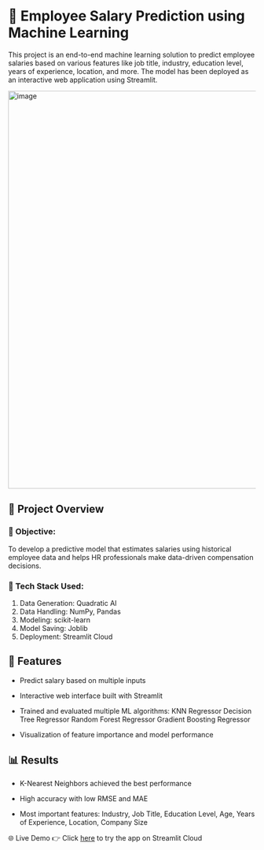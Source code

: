 # 💼 Employee Salary Prediction using Machine Learning
This project is an end-to-end machine learning solution to predict employee salaries based on various features like job title, industry, education level, years of experience, location, and more. The model has been deployed as an interactive web application using Streamlit.

<img width="2000" height="808" alt="image" src="https://github.com/user-attachments/assets/db73a200-de87-47b3-a834-c99f0cf4cc8b" />


## 📌 Project Overview
### 🔹 Objective:
To develop a predictive model that estimates salaries using historical employee data and helps HR professionals make data-driven compensation decisions.

### 🔹 Tech Stack Used:

1) Data Generation: Quadratic AI
2) Data Handling: NumPy, Pandas
3) Modeling: scikit-learn
4) Model Saving: Joblib
5) Deployment: Streamlit Cloud

## 🚀 Features
- Predict salary based on multiple inputs

- Interactive web interface built with Streamlit

- Trained and evaluated multiple ML algorithms:
KNN Regressor
Decision Tree Regressor
Random Forest Regressor
Gradient Boosting Regressor

- Visualization of feature importance and model performance

## 📊 Results
- K-Nearest Neighbors achieved the best performance

- High accuracy with low RMSE and MAE

- Most important features: Industry, Job Title, Education Level, Age, Years of Experience, Location, Company Size

🌐 Live Demo
👉 Click [here](https://employee-salary-prediction-reb2gbtafbgt83vgja58g2.streamlit.app/) to try the app on Streamlit Cloud
